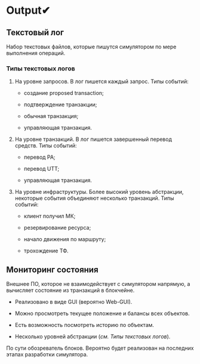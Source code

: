 # Output✔

## Текстовый лог

Набор текстовых файлов, которые пишутся симулятором по мере выполнения операций.

### Типы текстовых логов

1. На уровне запросов.
В лог пишется каждый запрос.
Типы событий:

    * создание proposed transaction;

    * подтверждение транзакции;

    * обычная транзакция;

    * управляющая транзакция.

2. На уровне транзакций.
В лог пишется завершенный перевод средств.
Типы событий:

    * перевод РА;

    * перевод UTT;

    * управляющая транзакция.

3. На уровне инфраструктуры.
Более высокий уровень абстракции, некоторые события объединяют несколько транзакций.
Типы событий:

    * клиент получил МК;

    * резервирование ресурса;

    * начало движения по маршруту;

    * трохождение ТФ.

## Мониторинг состояния

Внешнее ПО, которое не взаимодействует с симулятором напрямую, а вычисляет состояние из транзакций в блокчейне. 

* Реализовано в виде GUI (вероятно Web-GUI).

* Можно просмотреть текущее положение и балансы всех объектов.

* Есть возможность посмотреть историю по объектам.

* Несколько уровней абстракции (*см. Типы текстовых логов*).

По сути обозреватель блоков. Вероятно будет реализован на последних этапах разработки симулятора.
